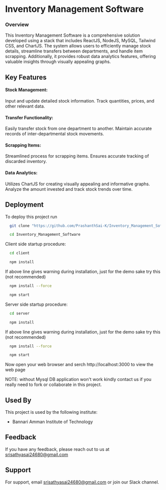 
# Inventory Management Software

### Overview

This Inventory Management Software is a comprehensive solution developed using a stack that includes ReactJS, NodeJS, MySQL, Tailwind CSS, and ChartJS. The system allows users to efficiently manage stock details, streamline transfers between departments, and handle item scrapping. Additionally, it provides robust data analytics features, offering valuable insights through visually appealing graphs.











## Key Features

#### Stock Management:
Input and update detailed stock information.
Track quantities, prices, and other relevant data.

#### Transfer Functionality:
Easily transfer stock from one department to another.
Maintain accurate records of inter-departmental stock movements.

#### Scrapping Items:
Streamlined process for scrapping items.
Ensures accurate tracking of discarded inventory.

#### Data Analytics:
Utilizes ChartJS for creating visually appealing and informative graphs.
Analyze the amount invested and track stock trends over time.
## Deployment

To deploy this project run

```bash
  git clone "https://github.com/PrashanthSai-K/Inventory_Management_Software.git"
```
```bash
  cd Inventory_Management_Software
```
Client side startup procedure:
```bash
  cd client
```
```bash
  npm install
```
If above line gives warning during installation, just for the demo sake try this (not recommended)
```bash
  npm install --force
```
```bash
  npm start
```
Server side startup procedure:
```bash
  cd server
```
```bash
  npm install
```
If above line gives warning during installation, just for the demo sake try this (not recommended)
```bash
  npm install --force
```
```bash
  npm start
```
Now open your web browser and serch http://localhost:3000 to view the web page

NOTE: without Mysql DB application won't work kindly contact us if you really need to fork or collaborate in this project.



## Used By

This project is used by the following institute:

- Bannari Amman Institute of Technology

## Feedback

If you have any feedback, please reach out to us at srisathyasai24680@gmail.com


## Support

For support, email srisathyasai24680@gmail.com or join our Slack channel.

